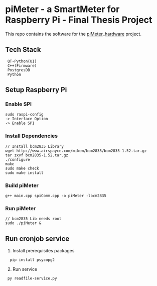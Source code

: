 # piMeter - a SmartMeter for Raspberry Pi - Final Thesis Project

This repo contains the software for the [piMeter_hardware](https://github.com/digitaldex/piMeter_hardware) project.

## Tech Stack
```
 QT-Python(UI)
 C++(Firmware)
 PostgresDB
 Python
```

## Setup Raspberry Pi

### Enable SPI

```
sudo raspi-config
-> Interface Option
-> Enable SPI
```

### Install Dependencies

```
// Install bcm2835 Library
wget http://www.airspayce.com/mikem/bcm2835/bcm2835-1.52.tar.gz
tar zxvf bcm2835-1.52.tar.gz
./configure
make
sudo make check
sudo make install
```

### Build piMeter

```
g++ main.cpp spiComm.cpp -o piMeter -lbcm2835
```

### Run piMeter

```
// bcm2835 Lib needs root
sudo ./piMeter &
```

## Run cronjob service

1.  Install prerequisites packages

```
  pip install psycopg2
```

2. Run service

```
 py readfile-service.py
```
